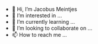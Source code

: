 - 👋 Hi, I’m Jacobus Meintjes
- 👀 I’m interested in ...
- 🌱 I’m currently learning ...
- 💞️ I’m looking to collaborate on ...
- 📫 How to reach me ...

<!---
jacobusmeintjes/jacobusmeintjes is a ✨ special ✨ repository because its `README.md` (this file) appears on your GitHub profile.
You can click the Preview link to take a look at your changes.
--->
